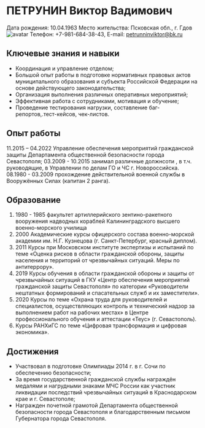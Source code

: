 # ПЕТРУНИН Виктор Вадимович
Дата рождения: 10.04.1963
Место жительства: Псковская обл., г. Гдов
![avatar](https://sun9-76.userapi.com/c9693/u126281632/-6/x_79a88f66.jpg)
Телефон: +7-981-684-38-43, E-mail: petrunninviktor@bk.ru

## Ключевые знания и навыки
- Координация и управление отделом;
- Большой опыт работы в подготовке нормативных правовых актов муниципального образования и субъекта Российской Федерации 
на основе действующего законодательства;
- Организация выполнения различных оперативных мероприятий;
- Эффективная работа с сотрудниками, мотивация и обучение;
- Проведение тестирования нагрузки, составление баг-репортов,.тест-кейсов, чек-листов.

## Опыт работы
11.2015 – 04.2022 Управление обеспечения мероприятий гражданской защиты Департамента общественной безопасности города Севастополя;
03.2009 - 10.2015 занимал различные должнсоти , в т.ч. руководящие, в Управлении по делам ГО и ЧС г. Новороссийска.
08.1980 - 03.2009 прохождение действительной военной службы в Вооружённых Силах (капитан 2 ранга).

## Образование
1. 1980 - 1985 факультет артиллерийского зентино-ракетного вооружения надводных кораблей Калининградского высшего военно-морского училища
2. 2000 Академические курсы офицерского состава военно-морской академии им. Н.Г. Кузнецова (г. Санкт-Петербург, красный диплом).
3. 2011 Курсы при Московском институте экспертизы и испытаний по теме «Оценка рисков в области гражданской обороны, защиты населения и территорий от чрезвычайных ситуаций. Меры по антитеррору».
4. 2019 Курсы обучения в области гражданской обороны и защиты от чрезвычайных ситуаций в ГКУ «Центр обеспечения мероприятий гражданской защиты Севастополя» по категории «Руководители нештатных формирований и спасательных служб и их заместители».
5. 2020 Курсы по теме «Охрана труда для руководителей и специалистов, осуществляющих контроль и технический надзор за выполнением работ на рабочих местах» в Центре профессионального обучения и аттестации «Теус» (г. Севастополь).
6. Курсы РАНХиГС по теме «Цифровая трансформация и цифровая экономика».

 ## Достижения
 - Участвовал в подготовке Олимпиады 2014 г. в г. Сочи по обеспечению безопасности;
 - За время государственной гражданской службы награждён медалями и нагрудными знаками МЧС России как участник ликвидации последствий чрезвычайных ситуаций в Краснодарском крае и г. Севастополе;
 - Награжден почетной грамотой Департамента общественной безопасности города Севастополя и благодарственным письмом Губернатора города Севастополя.